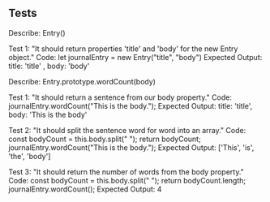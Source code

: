 ## Tests

Describe: Entry()

Test 1: "It should return properties 'title' and 'body' for the new Entry object."
Code: let journalEntry = new Entry("title", "body")
Expected Output: title: 'title' , body: 'body' 

Describe: Entry.prototype.wordCount(body)

Test 1: "It should return a sentence from our body property."
Code: journalEntry.wordCount("This is the body.");
Expected Output: title: 'title', body: 'This is the body'

Test 2: "It should split the sentence word for word into an array."
Code: 
const bodyCount = this.body.split(" ");
return bodyCount;
journalEntry.wordCount("This is the body.");
Expected Output: ['This', 'is', 'the', 'body']

Test 3: "It should return the number of words from the body property."
Code: 
const bodyCount = this.body.split(" ");
return bodyCount.length;
journalEntry.wordCount();
Expected Output: 4
